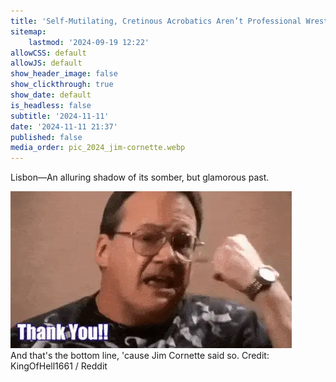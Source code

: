 ```yaml
---
title: 'Self-Mutilating, Cretinous Acrobatics Aren’t Professional Wrestling—Stop Calling Yourselves Wrestlers!'
sitemap:
    lastmod: '2024-09-19 12:22'
allowCSS: default
allowJS: default
show_header_image: false
show_clickthrough: true
show_date: default
is_headless: false
subtitle: '2024-11-11'
date: '2024-11-11 21:37'
published: false
media_order: pic_2024_jim-cornette.webp
---
```


Lisbon—An alluring shadow of its somber, but glamorous past.

![pic_2024_jim-cornette](pic_2024_jim-cornette.webp "And that's the bottom line, 'cause Jim Cornette said so")<br/><span class="pic-caption">And that's the bottom line, 'cause Jim Cornette said so. Credit: KingOfHell1661 / Reddit</span>